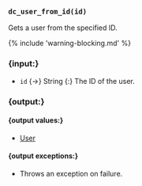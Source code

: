 ### `dc_user_from_id(id)`

Gets a user from the specified ID.

{% include 'warning-blocking.md' %}


### {input:}

* `id` {->} String
  {:} The ID of the user.


### {output:}

#### {output values:}

* [User](/values/user.md)

#### {output exceptions:}

* Throws an exception on failure.